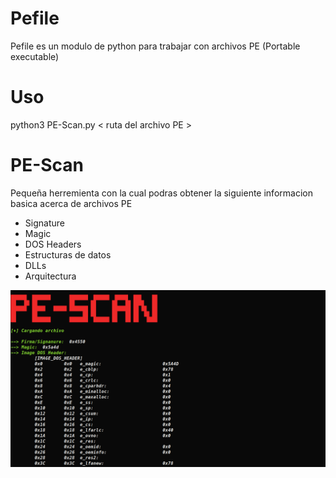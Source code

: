 # Pefile
Pefile es un modulo de python para trabajar con archivos PE (Portable executable)

# Uso
python3 PE-Scan.py < ruta del archivo PE >

# PE-Scan
Pequeña herremienta con la cual podras obtener la siguiente informacion basica acerca de archivos PE
- Signature
- Magic
- DOS Headers
- Estructuras de datos
- DLLs
- Arquitectura

![No se pudo cargar la imagen](https://github.com/ic4rta/PE-Scan/blob/main/PE-Scan.png)
